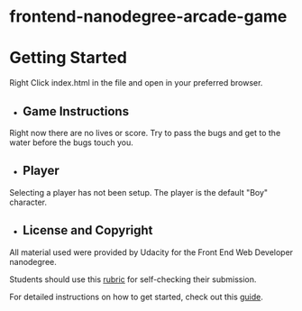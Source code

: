 frontend-nanodegree-arcade-game
===============================

# **Getting Started**
Right Click index.html in the file and open in your preferred browser.

- ## **Game Instructions**
Right now there are no lives or score. Try to pass the bugs and get to the water before the bugs touch you.

- ## **Player**
Selecting a player has not been setup. The player is the default "Boy" character.

- ## **License and Copyright**
All material used were provided by Udacity for the Front End Web Developer nanodegree.

Students should use this [rubric](https://www.udacity.com/course/viewer/#!/c-nd001/l-2696458597/m-2687128535) for self-checking their submission.

For detailed instructions on how to get started, check out this [guide](https://docs.google.com/document/d/1v01aScPjSWCCWQLIpFqvg3-vXLH2e8_SZQKC8jNO0Dc/pub?embedded=true).
